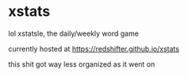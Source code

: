# xstats
lol xstatsle, the daily/weekly word game

currently hosted at https://redshifter.github.io/xstats

this shit got way less organized as it went on
